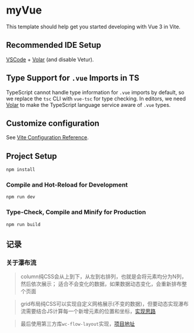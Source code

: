 # myVue

This template should help get you started developing with Vue 3 in Vite.

## Recommended IDE Setup

[VSCode](https://code.visualstudio.com/) + [Volar](https://marketplace.visualstudio.com/items?itemName=Vue.volar) (and disable Vetur).

## Type Support for `.vue` Imports in TS

TypeScript cannot handle type information for `.vue` imports by default, so we replace the `tsc` CLI with `vue-tsc` for type checking. In editors, we need [Volar](https://marketplace.visualstudio.com/items?itemName=Vue.volar) to make the TypeScript language service aware of `.vue` types.

## Customize configuration

See [Vite Configuration Reference](https://vitejs.dev/config/).

## Project Setup

```sh
npm install
```

### Compile and Hot-Reload for Development

```sh
npm run dev
```

### Type-Check, Compile and Minify for Production

```sh
npm run build
```

## 记录

### 关于瀑布流

> column纯CSS会从上到下，从左到右排列，也就是会将元素均分为N列，然后依次展示；
> 适合不会变化的数据，如果数据动态变化，会重新排布整个页面

> grid布局纯CSS可以实现自定义网格展示(不变的数据)，但要动态实现瀑布流需要结合JS计算每一个新增元素的位置和坐标，[实现思路](https://www.bilibili.com/video/BV1dt421L7a7/?share_source=copy_web&vd_source=4a848b0771dedcff278c8618837fdf90)

> 最后使用第三方库`wc-flow-layout`实现，[项目地址](https://www.npmjs.com/package/wc-flow-layout)
